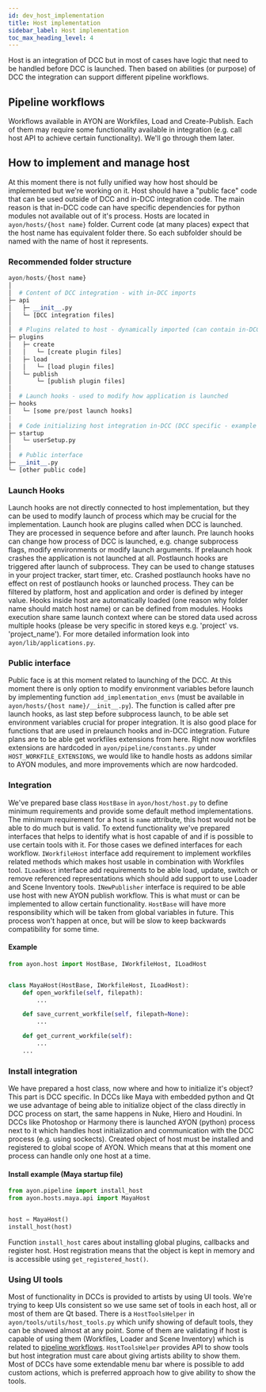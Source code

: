```yaml
---
id: dev_host_implementation
title: Host implementation
sidebar_label: Host implementation
toc_max_heading_level: 4
---
```


Host is an integration of DCC but in most of cases have logic that need to be handled before DCC is launched. Then based on abilities (or purpose) of DCC the integration can support different pipeline workflows.

## Pipeline workflows
Workflows available in AYON are Workfiles, Load and Create-Publish. Each of them may require some functionality available in integration (e.g. call host API to achieve certain functionality). We'll go through them later.

## How to implement and manage host
At this moment there is not fully unified way how host should be implemented but we're working on it. Host should have a "public face" code that can be used outside of DCC and in-DCC integration code. The main reason is that in-DCC code can have specific dependencies for python modules not available out of it's process. Hosts are located in `ayon/hosts/{host name}` folder. Current code (at many places) expect that the host name has equivalent folder there. So each subfolder should be named with the name of host it represents.

### Recommended folder structure
```python
ayon/hosts/{host name}
│
│  # Content of DCC integration - with in-DCC imports
├─ api
│   ├─ __init__.py
│   └─ [DCC integration files]
│
│  # Plugins related to host - dynamically imported (can contain in-DCC imports)
├─ plugins
│   ├─ create
│   │   └─ [create plugin files]
│   ├─ load
│   │   └─ [load plugin files]
│   └─ publish
│       └─ [publish plugin files]
│
│  # Launch hooks - used to modify how application is launched
├─ hooks
│   └─ [some pre/post launch hooks]
|
│  # Code initializing host integration in-DCC (DCC specific - example from Maya)
├─ startup
│   └─ userSetup.py
│
│  # Public interface
├─ __init__.py
└─ [other public code]
```

### Launch Hooks
Launch hooks are not directly connected to host implementation, but they can be used to modify launch of process which may be crucial for the implementation. Launch hook are plugins called when DCC is launched. They are processed in sequence before and after launch. Pre launch hooks can change how process of DCC is launched, e.g. change subprocess flags, modify environments or modify launch arguments. If prelaunch hook crashes the application is not launched at all. Postlaunch hooks are triggered after launch of subprocess. They can be used to change statuses in your project tracker, start timer, etc. Crashed postlaunch hooks have no effect on rest of postlaunch hooks or launched process. They can be filtered by platform, host and application and order is defined by integer value. Hooks inside host are automatically loaded (one reason why folder name should match host name) or can be defined from modules. Hooks execution share same launch context where can be stored data used across multiple hooks (please be very specific in stored keys e.g. 'project' vs. 'project_name'). For more detailed information look into `ayon/lib/applications.py`.

### Public interface
Public face is at this moment related to launching of the DCC. At this moment there is only option to modify environment variables before launch by implementing function `add_implementation_envs` (must be available in `ayon/hosts/{host name}/__init__.py`). The function is called after pre launch hooks, as last step before subprocess launch, to be able set environment variables crucial for proper integration. It is also good place for functions that are used in prelaunch hooks and in-DCC integration. Future plans are to be able get workfiles extensions from here. Right now workfiles extensions are hardcoded in `ayon/pipeline/constants.py` under `HOST_WORKFILE_EXTENSIONS`, we would like to handle hosts as addons similar to AYON modules, and more improvements which are now hardcoded.

### Integration
We've prepared base class `HostBase` in `ayon/host/host.py` to define minimum requirements and provide some default method implementations. The minimum requirement for a host is `name` attribute, this host would not be able to do much but is valid. To extend functionality we've prepared interfaces that helps to identify what is host capable of and if is possible to use certain tools with it. For those cases we defined interfaces for each workflow. `IWorkfileHost` interface add requirement to implement workfiles related methods which makes host usable in combination with Workfiles tool. `ILoadHost` interface add requirements to be able load, update, switch or remove referenced representations which should add support to use Loader and Scene Inventory tools. `INewPublisher` interface is required to be able use host with new AYON publish workflow. This is what must or can be implemented to allow certain functionality. `HostBase` will have more responsibility which will be taken from global variables in future. This process won't happen at once, but will be slow to keep backwards compatibility for some time.

#### Example
```python
from ayon.host import HostBase, IWorkfileHost, ILoadHost


class MayaHost(HostBase, IWorkfileHost, ILoadHost):
    def open_workfile(self, filepath):
        ...

    def save_current_workfile(self, filepath=None):
        ...

    def get_current_workfile(self):
        ...
    ...
```

### Install integration
We have prepared a host class, now where and how to initialize it's object? This part is DCC specific. In DCCs like Maya with embedded python and Qt we use advantage of being able to initialize object of the class directly in DCC process on start, the same happens in Nuke, Hiero and Houdini. In DCCs like Photoshop or Harmony there is launched AYON (python) process next to it which handles host initialization and communication with the DCC process (e.g. using sockects). Created object of host must be installed and registered to global scope of AYON. Which means that at this moment one process can handle only one host at a time.

#### Install example (Maya startup file)
```python
from ayon.pipeline import install_host
from ayon.hosts.maya.api import MayaHost


host = MayaHost()
install_host(host)
```

Function `install_host` cares about installing global plugins, callbacks and register host. Host registration means that the object is kept in memory and is accessible using `get_registered_host()`.

### Using UI tools
Most of functionality in DCCs is provided to artists by using UI tools. We're trying to keep UIs consistent so we use same set of tools in each host, all or most of them are Qt based. There is a `HostToolsHelper` in `ayon/tools/utils/host_tools.py` which unify showing of default tools, they can be showed almost at any point. Some of them are validating if host is capable of using them (Workfiles, Loader and Scene Inventory) which is related to [pipeline workflows](#pipeline-workflows). `HostToolsHelper` provides API to show tools but host integration must care about giving artists ability to show them. Most of DCCs have some extendable menu bar where is possible to add custom actions, which is preferred approach how to give ability to show the tools.
